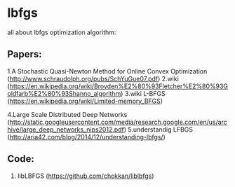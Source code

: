 # lbfgs
all about lbfgs optimization algorithm:

## Papers:

1.A Stochastic Quasi-Newton Method for Online Convex Optimization (http://www.schraudolph.org/pubs/SchYuGue07.pdf)
2.wiki (https://en.wikipedia.org/wiki/Broyden%E2%80%93Fletcher%E2%80%93Goldfarb%E2%80%93Shanno_algorithm)
3.wiki L-BFGS (https://en.wikipedia.org/wiki/Limited-memory_BFGS)

4.Large Scale Distributed Deep Networks (http://static.googleusercontent.com/media/research.google.com/en/us/archive/large_deep_networks_nips2012.pdf)
5.understandig LFBGS (http://aria42.com/blog/2014/12/understanding-lbfgs/)

## Code:

1. libLBFGS (https://github.com/chokkan/liblbfgs)
